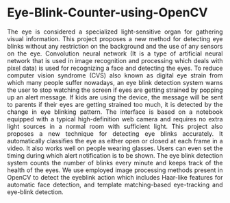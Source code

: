 # Eye-Blink-Counter-using-OpenCV
<p align="justify"> 
The eye is considered a specialized light-sensitive organ for gathering visual information. This project proposes a new method for detecting eye blinks without any restriction on the background and the use of any sensors on the eye. Convolution neural network (It is a type of artificial neural network that is used in image recognition and processing which deals with pixel data) is used for recognizing a face and detecting the eyes. To reduce computer vision syndrome (CVS) also known as digital eye strain from which many people suffer nowadays, an eye blink detection system warns the user to stop watching the screen if eyes are getting strained by popping up an alert message. If kids are using the device, the message will be sent to parents if their eyes are getting strained too much, it is detected by the change in eye blinking pattern. The interface is based on a notebook equipped with a typical high-definition web camera and requires no extra light sources in a normal room with sufficient light. This project also proposes a new technique for detecting eye blinks accurately. It automatically classifies the eye as either open or closed at each frame in a video. It also works well on people wearing glasses. Users can even set the timing during which alert notification is to be shown. The eye blink detection system counts the number of blinks every minute and keeps track of the health of the eyes. We use employed image processing methods present in OpenCV to detect the eyeblink action which includes Haar-like features for automatic face detection, and template matching-based eye-tracking and eye-blink detection. 
</p>
